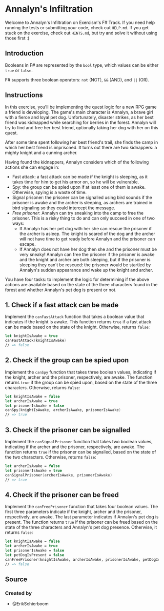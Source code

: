 # Annalyn's Infiltration

Welcome to Annalyn's Infiltration on Exercism's F# Track.
If you need help running the tests or submitting your code, check out `HELP.md`.
If you get stuck on the exercise, check out `HINTS.md`, but try and solve it
without using those first :)

## Introduction

Booleans in F# are represented by the `bool` type, which values can be
either `true` or `false`.

F# supports three boolean operators: `not` (NOT), `&&` (AND), and `||` (OR).

## Instructions

In this exercise, you'll be implementing the quest logic for a new RPG game a
friend is developing. The game's main character is Annalyn, a brave girl with a
fierce and loyal pet dog. Unfortunately, disaster strikes, as her best friend
was kidnapped while searching for berries in the forest. Annalyn will try to
find and free her best friend, optionally taking her dog with her on this quest.

After some time spent following her best friend's trail, she finds the camp in
which her best friend is imprisoned. It turns out there are two kidnappers: a
mighty knight and a cunning archer.

Having found the kidnappers, Annalyn considers which of the following actions
she can engage in:

- Fast attack: a fast attack can be made if the knight is sleeping, as it takes
  time for him to get his armor on, so he will be vulnerable.
- Spy: the group can be spied upon if at least one of them is awake. Otherwise,
  spying is a waste of time.
- Signal prisoner: the prisoner can be signalled using bird sounds if the
  prisoner is awake and the archer is sleeping, as archers are trained in bird
  signaling so they could intercept the message.
- _Free prisoner_: Annalyn can try sneaking into the camp to free the prisoner.
  This is a risky thing to do and can only succeed in one of two ways:
  - If Annalyn has her pet dog with her she can rescue the prisoner if the archer
    is asleep. The knight is scared of the dog and the archer will not have time
    to get ready before Annalyn and the prisoner can escape.
  - If Annalyn does not have her dog then she and the prisoner must be very sneaky!
    Annalyn can free the prisoner if the prisoner is awake and the knight and
    archer are both sleeping, but if the prisoner is sleeping they can't be
    rescued: the prisoner would be startled by Annalyn's sudden appearance and
    wake up the knight and archer.

You have four tasks: to implement the logic for determining if the above actions
are available based on the state of the three characters found in the forest and
whether Annalyn's pet dog is present or not.

## 1. Check if a fast attack can be made

Implement the `canFastAttack` function that takes a boolean value that indicates
if the knight is awake. This function returns `true` if a fast attack can be
made based on the state of the knight. Otherwise, returns `false`:

```fsharp
let knightIsAwake = true
canFastAttack(knightIsAwake)
// => false
```

## 2. Check if the group can be spied upon

Implement the `canSpy` function that takes three boolean values, indicating if
the knight, archer and the prisoner, respectively, are awake. The function
returns `true` if the group can be spied upon, based on the state of the three
characters. Otherwise, returns `false`:

```fsharp
let knightIsAwake = false
let archerIsAwake = true
let prisonerIsAwake = false
canSpy(knightIsAwake, archerIsAwake, prisonerIsAwake)
// => true
```

## 3. Check if the prisoner can be signalled

Implement the `canSignalPrisoner` function that takes two boolean values,
indicating if the archer and the prisoner, respectively, are awake. The function
returns `true` if the prisoner can be signalled, based on the state of the two
characters. Otherwise, returns `false`:

```fsharp
let archerIsAwake = false
let prisonerIsAwake = true
canSignalPrisoner(archerIsAwake, prisonerIsAwake)
// => true
```

## 4. Check if the prisoner can be freed

Implement the `canFreePrisoner` function that takes four boolean values. The
first three parameters indicate if the knight, archer and the prisoner,
respectively, are awake. The last parameter indicates if Annalyn's pet dog is
present. The function returns `true` if the prisoner can be freed based on the
state of the three characters and Annalyn's pet dog presence. Otherwise, it
returns `false`:

```fsharp
let knightIsAwake = false
let archerIsAwake = true
let prisonerIsAwake = false
let petDogIsPresent = false
canFreePrisoner(knightIsAwake, archerIsAwake, prisonerIsAwake, petDogIsPresent)
// => false
```

## Source

### Created by

- @ErikSchierboom

